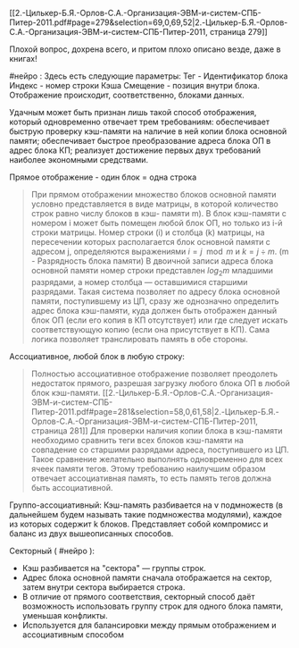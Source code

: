 [[2.-Цилькер-Б.Я.-Орлов-С.А.-Организация-ЭВМ-и-систем-СПБ-Питер-2011.pdf#page=279&selection=69,0,69,52|2.-Цилькер-Б.Я.-Орлов-С.А.-Организация-ЭВМ-и-систем-СПБ-Питер-2011, страница 279]]

Плохой вопрос, дохрена всего, и притом плохо описано везде, даже в книгах!

#нейро : Здесь есть следующие параметры:
Тег - Идентификатор блока
Индекс - номер строки Кэша
Смещение - позиция внутри блока.
Отображение происходит, соответственно, блоками данных.

Удачным может быть признан лишь такой способ отображения, который одновременно отвечает трем требованиям: обеспечивает быструю проверку кэш-памяти на наличие в ней копии блока основной памяти; обеспечивает быстрое преобразование адреса блока ОП в адрес блока КП; реализует достижение первых двух требований наиболее экономными средствами.

Прямое отображение - один блок = одна строка
> При прямом отображении множество блоков основной памяти условно представляется в виде матрицы, в которой количество строк равно числу блоков в кэш- памяти m). В блок кэш-памяти с номером i может быть помещен любой блок ОП, но только из i-й строки матрицы. 
> Номер строки (i) и столбца (k) матрицы, на пересечении которых располагается блок основной памяти с адресом j, определяются выражениями $i = j \mod m$ и $k = j \div m$. (m - Разрядность блока памяти) В двоичной записи адреса блока основной памяти номер строки представлен $log_2m$ младшими разрядами, а номер столбца — оставшимися старшими разрядами. Такая система позволяет по адресу блока основной памяти, поступившему из ЦП, сразу же однозначно определить адрес блока кэш-памяти, куда должен быть отображен данный блок ОП (если его копия в КП отсутствует) или где следует искать соответствующую копию (если она присутствует в КП).
Сама логика позволяет транслировать память в обе стороны.

Ассоциативное, любой блок в любую строку:
> Полностью ассоциативное отображение позволяет преодолеть недостаток прямого, разрешая загрузку любого блока ОП в любой блок кэш-памяти.
[[2.-Цилькер-Б.Я.-Орлов-С.А.-Организация-ЭВМ-и-систем-СПБ-Питер-2011.pdf#page=281&selection=58,0,61,58|2.-Цилькер-Б.Я.-Орлов-С.А.-Организация-ЭВМ-и-систем-СПБ-Питер-2011, страница 281]]
Для проверки наличия копии блока в кэш-памяти необходимо сравнить теги всех блоков кэш-памяти на совпадение со старшими разрядами адреса, поступившего из ЦП. Такое сравнение желательно выполнять одновременно для всех ячеек памяти тегов. Этому требованию наилучшим образом отвечает ассоциативная память, то есть память тегов должна быть ассоциативной.

Группо-ассоциативный:
Кэш-память разбивается на v подмножеств (в дальнейшем будем называть такие подмножества модулями), каждое из которых содержит k блоков.
Представляет собой компромисс и баланс из двух вышеописанных способов.

Секторный ( #нейро  ):
- Кэш разбивается на "сектора" — группы строк.
- Адрес блока основной памяти сначала отображается на сектор, затем внутри сектора выбирается строка.
- В отличие от прямого соответствия, секторный способ даёт возможность использовать группу строк для одного блока памяти, уменьшая конфликты.
- Используется для балансировки между прямым отображением и ассоциативным способом